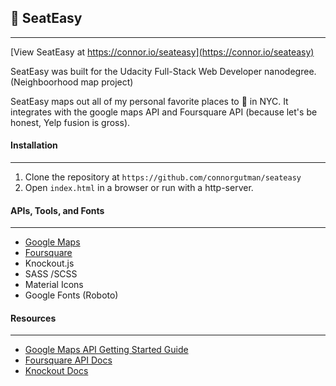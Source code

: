 ## 🚽 SeatEasy


-----

[View SeatEasy at https://connor.io/seateasy](https://connor.io/seateasy)

SeatEasy was built for the Udacity Full-Stack Web Developer nanodegree. (Neighboorhood map project)

SeatEasy maps out all of my personal favorite places to 💩 in NYC. It integrates with the google maps API and Foursquare API (because let's be honest, Yelp fusion is gross).

#### Installation
-----
1. Clone the repository at `https://github.com/connorgutman/seateasy`
2. Open `index.html` in a browser or run with a http-server.


#### APIs, Tools, and Fonts


-----
* [Google Maps](https://developers.google.com/maps/)
* [Foursquare](https://developer.foursquare.com/)
* Knockout.js
* SASS /SCSS
* Material Icons
* Google Fonts (Roboto)

#### Resources


-----

* [Google Maps API Getting Started Guide](https://developers.google.com/maps/documentation/javascript/tutorial)
* [Foursquare API Docs](https://developer.foursquare.com/)
* [Knockout Docs](http://knockoutjs.com/documentation/introduction.html)
